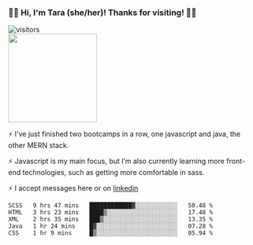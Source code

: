 ### 👋🏾 Hi, I'm Tara (she/her)! Thanks for visiting! 👋🏾
![visitors](https://visitor-badge.glitch.me/badge?page_id=qualmless)
<BR>
<img height="180em" src="https://github-readme-stats.vercel.app/api?username=qualmless&show_icons=true&hide_border=true&&count_private=true&include_all_commits=true" />

⚡️ I've just finished two bootcamps in a row, one javascript and java, the other MERN stack. 

⚡️ Javascript is my main focus, but I’m also currently learning more front-end technologies, such as getting more comfortable in sass. 

⚡️ I accept messages here or on <a href="https://www.linkedin.com/in/tarajdunmore/">linkedin</a>

<!--START_SECTION:waka-->
```text
SCSS   9 hrs 47 mins   ████████████▓░░░░░░░░░░░░   50.48 % 
HTML   3 hrs 23 mins   ████▒░░░░░░░░░░░░░░░░░░░░   17.48 % 
XML    2 hrs 35 mins   ███▒░░░░░░░░░░░░░░░░░░░░░   13.35 % 
Java   1 hr 24 mins    █▓░░░░░░░░░░░░░░░░░░░░░░░   07.28 % 
CSS    1 hr 9 mins     █▒░░░░░░░░░░░░░░░░░░░░░░░   05.94 % 
```
<!--END_SECTION:waka-->

<!--
**qualmless/qualmless** is a ✨ _special_ ✨ repository because its `README.md` (this file) appears on your GitHub profile.

Here are some ideas to get you started:
- 🔭 I’m currently working on ...
- 👯 I’m looking to collaborate on ...
- 🤔 I’m looking for help with ...
- 💬 Ask me about ...
- 📫 How to reach me: ...
- ⚡ Fun fact: ...
-->

